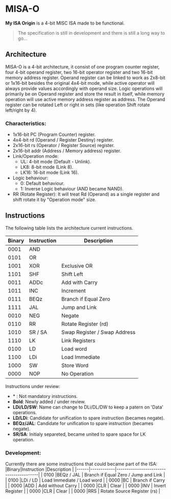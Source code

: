 # MISA-O
**My ISA Origin** is a 4-bit MISC ISA made to be functional.
>The specification is still in development and there is still a long way to go...

## Architecture
MISA-O is a 4-bit architecture, it consist of one program counter register, four 4-bit operand register, two 16-bit operator register and two 16-bit memory address register. Operand register can be linked to work as 2x8-bit or 1x16-bit besides the original 4x4-bit mode, while active operator will always provide values accordingly with operand size. Logic operations will primarily be on Operand register and store the result in itself, while memory operation will use active memory address register as address. The Operand register can be rotated Left or right in sets (like operation Shift rotate left/right by 4).

### Characteristics:
- 1x16-bit PC (Program Counter) register.
- 4x4-bit rd (Operand / Register Destiny) register.
- 2x16-bit rs (Operator / Register Source) register.
- 2x16-bit addr (Address / Memory address) register.
- Link/Operation mode:
  - UL: 4-bit mode (Default - Unlink).
  - LK8: 8-bit mode (Link 8).
  - LK16: 16-bit mode (Link 16).
- Logic behaviour:
  - 0: Default behaviour.
  - 1: Inverse Logic behaviour (AND became NAND).
- RR (Rotate Register): It will treat Rd (Operand) as a single register and shift rotate it by "Operation mode" size.

## Instructions
The following table lists the architecture current instructions.

|Binary|Instruction |Description                             |
|------|------------|----------------------------------------|
| 0001 |AND         |                                        |
| 0101 |OR          |                                        |
| 1001 |XOR         | Exclusive OR                           |
| 1101 |SHF         | Shift Left                             |
| 0011 |ADDc        | Add with Carry                         |
| 1011 |INC         | Increment                              |
| 0111 |BEQz        | Branch if Equal Zero                   |
| 1111 |JAL         | Jump and Link                          |
| 0010 |NEG         | Negate                                 |
| 0110 |RR          | Rotate Register (rd)                   |
| 1010 |SR / SA     | Swap Register / Swap Address           |
| 1110 |LK          | Link Registers                         |
| 0100 |LD          | Load word                              |
| 1100 |LDi         | Load Immediate                         |
| 1000 |SW          | Store Word                             |
| 0000 |NOP         | No Operation                           |

Instructions under review:
- \* : Not mandatory instructions.
- **Bold**: Newly added / under review.
- **LDi/LD/SW**: Name can change to DLi/DL/DW to keep a patern on 'Data' operations.
- **LD/LDi**: Candidate for unification to spare instruction (becames negate).
- **BEQz/JAL**: Candidate for unification to spare instruction (becames negate).
- **SR/SA**: Initialy separeted, became united to spare space for LK operation.

### Development:
Currently there are some instructions that could became part of the ISA:
|Binary|Instruction |Description                             |
|------|------------|----------------------------------------|
| 0100 |BEQz / JAL  | Branch if Equal Zero / Jump and Link   |
| 0100 |LDi / LD    | Load Immediate / Load word             |
| 0000 |BC          | Branch if Carry                        |
| 0000 |ADD         | Add without Carry                      |
| 0000 |CLR         | Clear                                  |
| 0000 |INV         | Invert Register                        |
| 0000 |CLR         | Clear                                  |
| 0000 |RRS         | Rotate Source Register (rs)            |
